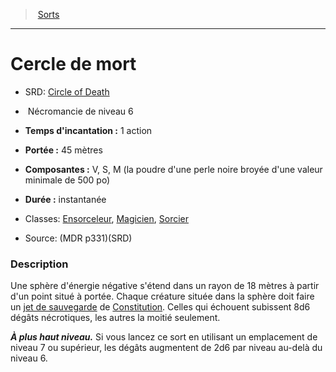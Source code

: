 ﻿---
!SpellItem
Name: Cercle de mort
AltName: '[Circle of Death](srd_spells_circle_of_death.md)'
Type: Nécromancie
Level: 6
CastingTime: 1 action
Range: 45 mètres
Components: V, S, M (la poudre d'une perle noire broyée d'une valeur minimale de 500 po)
Duration: instantanée
Classes: '[Ensorceleur](hd_sorcerer.md), [Magicien](hd_wizard.md), [Sorcier](hd_warlock.md)'
Family: SpellHD
Source: (MDR p331)(SRD)
Id: spells_hd.md#cercle-de-mort
ParentLink: spells_hd.md#sorts
ParentName: Sorts
NameLevel: 1
Attributes: {}
---
> [Sorts](hd_spells.md)

---

# Cercle de mort

- SRD: [Circle of Death](srd_spells_circle_of_death.md)

-  Nécromancie de niveau 6

- **Temps d'incantation :** 1 action

- **Portée :** 45 mètres

- **Composantes :** V, S, M (la poudre d'une perle noire broyée d'une valeur minimale de 500 po)

- **Durée :** instantanée

- Classes: [Ensorceleur](hd_sorcerer.md), [Magicien](hd_wizard.md), [Sorcier](hd_warlock.md)

- Source: (MDR p331)(SRD)

### Description

Une sphère d'énergie négative s'étend dans un rayon de 18 mètres à partir d'un point situé à portée. Chaque créature située dans la sphère doit faire un [jet de sauvegarde](hd_abilities_jets_de_sauvegarde.md) de [Constitution](hd_abilities_constitution.md). Celles qui échouent subissent 8d6 dégâts nécrotiques, les autres la moitié seulement.

**_À plus haut niveau._** Si vous lancez ce sort en utilisant un emplacement de niveau 7 ou supérieur, les dégâts augmentent de 2d6 par niveau au-delà du niveau 6.

